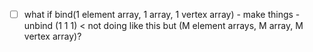 - [ ] what if bind(1 element array, 1 array, 1 vertex array) - make things - unbind (1 1 1)  < not doing like this but  (M element arrays, M array, M vertex array)?